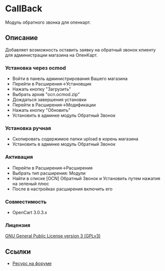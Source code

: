 # CallBack
Модуль обратного звонка для опенкарт.

## Описание
Добавляет возможность оставить заявку на обратный звонок клиенту для администрации магазина на ОпенКарт.

### Установка через ocmod
- Войти в панель администрирования Вашего магазина
- Перейти в Расширения->Установщик
- Нажать кнопку "Загрузить"
- Выбрать архив "ocn.ocmod.zip"
- Дождаться завершения установки
- Перейти в Расширения->Модификации
- Нажать кнопку "Обновить"
- Установить в админке модуль Обратный Звонок

### Установка ручная
- Скопировать содержимое папки upload в корень магазина
- Установить в админке модуль Обратный Звонок

### Активация
- Перейти в Расширения->Расширения
- Выбрать тип расширения: Модули
- Найти в списке [OCN] Обратный Звонок и Установить путем нажатия на зеленый плюс
- После в настройках расширения включить его

### Совместимость
- OpenCart 3.0.3.x

### Лицензия
[GNU General Public License version 3 (GPLv3)](LICENSE)

## Ссылки
- [Ресурс на форуме](https://forum.opencart.name/resources/)